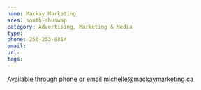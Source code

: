 ```yaml
---
name: Mackay Marketing
area: south-shuswap
category: Advertising, Marketing & Media
type: 
phone: 250-253-8814
email: 
url: 
tags:
---
```


Available through phone or email michelle@mackaymarketing.ca